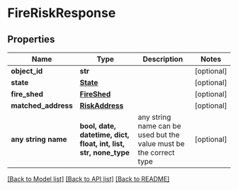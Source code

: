 # FireRiskResponse


## Properties
Name | Type | Description | Notes
------------ | ------------- | ------------- | -------------
**object_id** | **str** |  | [optional] 
**state** | [**State**](State.md) |  | [optional] 
**fire_shed** | [**FireShed**](FireShed.md) |  | [optional] 
**matched_address** | [**RiskAddress**](RiskAddress.md) |  | [optional] 
**any string name** | **bool, date, datetime, dict, float, int, list, str, none_type** | any string name can be used but the value must be the correct type | [optional]

[[Back to Model list]](../README.md#documentation-for-models) [[Back to API list]](../README.md#documentation-for-api-endpoints) [[Back to README]](../README.md)


